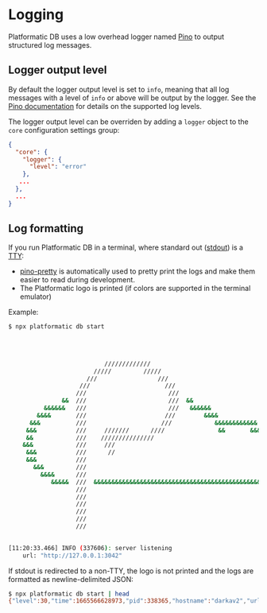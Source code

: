# Logging

Platformatic DB uses a low overhead logger named [Pino](https://github.com/pinojs/pino)
to output structured log messages.

## Logger output level

By default the logger output level is set to `info`, meaning that all log messages
with a level of `info` or above will be output by the logger. See the
[Pino documentation](https://github.com/pinojs/pino/blob/master/docs/api.md#level-string)
for details on the supported log levels.

The logger output level can be overriden by adding a `logger` object to the `core`
configuration settings group:

```json title="platformatic.db.json"
{
  "core": {
    "logger": {
      "level": "error"
    },
   ...
  },
  ...
}
```

## Log formatting

If you run Platformatic DB in a terminal, where standard out ([stdout](https://en.wikipedia.org/wiki/Standard_streams#Standard_output_(stdout)))
is a [TTY](https://en.wikipedia.org/wiki/Tty_(Unix)):

- [pino-pretty](https://github.com/pinojs/pino-pretty) is automatically used
to pretty print the logs and make them easier to read during development.
- The Platformatic logo is printed (if colors are supported in the terminal emulator)

Example:

```bash 
$ npx platformatic db start
                                                      
                                                                                
                                                                                
                                                                                
                           /////////////                                        
                        /////         /////                                     
                      ///                 ///                                   
                    ///                     ///                                 
                   ///                       ///                                
               &&  ///                       ///  &&                            
          &&&&&&   ///                       ///   &&&&&&                       
        &&&&       ///                      ///        &&&&                     
      &&&          ///                     ///            &&&&&&&&&&&&          
     &&&           ///     ///////      ////               &&       &&&&&       
     &&            ///    ///////////////                               &&&     
    &&&            ///     ///                                           &&&    
     &&&           ///      //                                            &&    
     &&&           ///                                                    &&    
       &&&         ///                                                   &&&    
         &&&&      ///                                                 &&&      
            &&&&&  ///  &&&&&&&&&&&&&&&&&&&&&&&&&&&&&&&&&&&&&&&&&&&&&&&&        
                   ///                                                          
                   ///                                                          
                   ///                                                          
                   ///                                                          
                   ///                                                          
                   ///                                                          
                                                                                

[11:20:33.466] INFO (337606): server listening
    url: "http://127.0.0.1:3042"

```

If stdout is redirected to a non-TTY, the logo is not printed and the logs are
formatted as newline-delimited JSON:

```bash
$ npx platformatic db start | head
{"level":30,"time":1665566628973,"pid":338365,"hostname":"darkav2","url":"http://127.0.0.1:3042","msg":"server listening"}
```
